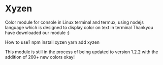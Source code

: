 # Xyzen
Color module for console in Linux terminal and termux, using nodejs language which is designed to display color on text in terminal 
Thankyou have downloaded our module :)

How to use?
npm install xyzen
yarn add xyzen

This module is still in the process of being updated to version 1.2.2 with the addition of 200+ new colors okay!
